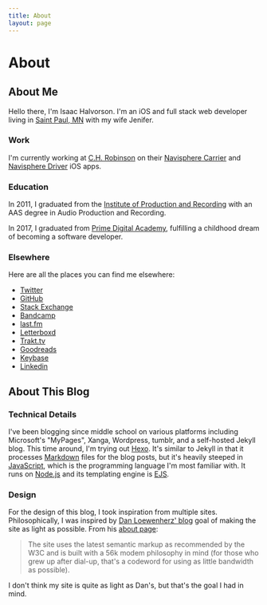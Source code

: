 ```yaml
---
title: About
layout: page
---
```


# About
## About Me

Hello there, I'm Isaac Halvorson. I'm an iOS and full stack web developer living in [Saint Paul, MN](https://en.wikipedia.org/wiki/Saint_Paul,_Minnesota) with my wife Jenifer.

### Work

I'm currently working at [C.H. Robinson](https://www.chrobinson.com) on their [Navisphere Carrier](https://itunes.apple.com/us/app/navisphere-carrier/id1089613477?mt=8) and [Navisphere Driver](https://itunes.apple.com/us/app/navisphere-driver/id1247478172?mt=8) iOS apps.

### Education

In 2011, I graduated from the [Institute of Production and Recording](https://www.ipr.edu) with an AAS degree in Audio Production and Recording.

In 2017, I graduated from [Prime Digital Academy](https://www.primeacademy.io), fulfilling a childhood dream of becoming a software developer.

### Elsewhere

Here are all the places you can find me elsewhere:

- [Twitter](http://twitter.com/hisaac)
- [GitHub](http://github.com/hisaac)
- [Stack Exchange](http://stackexchange.com/users/5023139/hisaac)
- [Bandcamp](https://bandcamp.com/hisaac)
- [last.fm](http://www.last.fm/user/hisaaac)
- [Letterboxd](https://letterboxd.com/hisaac/)
- [Trakt.tv](https://trakt.tv/users/hisaac)
- [Goodreads](https://www.goodreads.com/user/show/32098770-isaac)
- [Keybase](https://keybase.io/hisaac)
- [Linkedin](https://www.linkedin.com/in/isaachalvorson)

## About This Blog

### Technical Details

I've been blogging since middle school on various platforms including Microsoft's "MyPages", Xanga, Wordpress, tumblr, and a self-hosted Jekyll blog. This time around, I'm trying out [Hexo](https://hexo.io). It's similar to Jekyll in that it processes [Markdown](https://daringfireball.net/projects/markdown/) files for the blog posts, but it's heavily steeped in [JavaScript](https://en.wikipedia.org/wiki/JavaScript), which is the programming language I'm most familiar with. It runs on [Node.js](https://nodejs.org/en/) and its templating engine is [EJS](http://www.embeddedjs.com).

### Design

For the design of this blog, I took inspiration from multiple sites. Philosophically, I was inspired by [Dan Loewenherz' blog](https://dlo.me/) goal of making the site as light as possible. From his [about page](https://dlo.me/about/):

> The site uses the latest semantic markup as recommended by the W3C and is built with a 56k modem philosophy in mind (for those who grew up after dial-up, that's a codeword for using as little bandwidth as possible).

I don't think my site is quite as light as Dan's, but that's the goal I had in mind.
